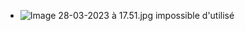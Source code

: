 - ![Image 28-03-2023 à 17.51.jpg](../assets/Image_28-03-2023_à_17.51_1680018793402_0.jpg)
  impossible d'utilisé